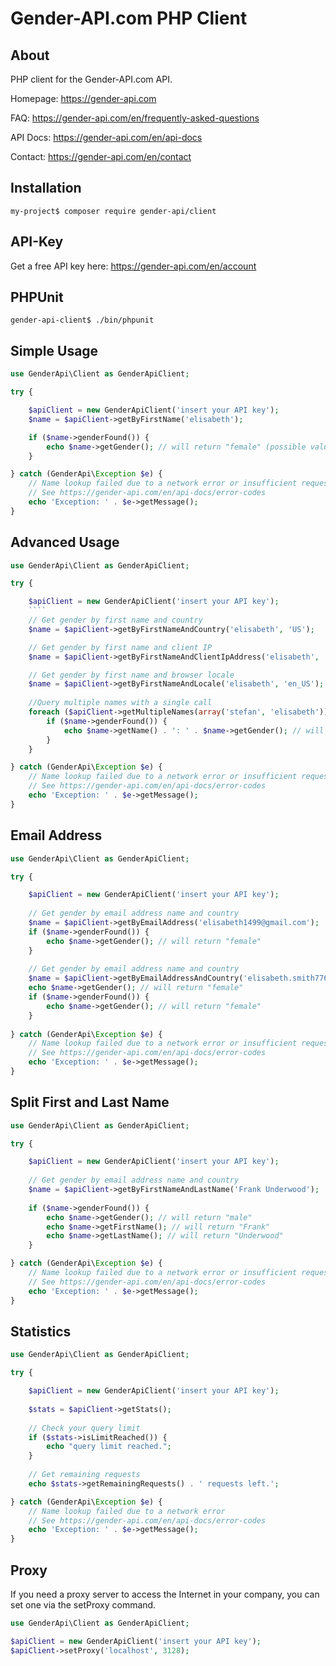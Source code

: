 Gender-API.com PHP Client
=========================

About
------------
PHP client for the Gender-API.com API.

Homepage: <https://gender-api.com>

FAQ: <https://gender-api.com/en/frequently-asked-questions>

API Docs: <https://gender-api.com/en/api-docs>

Contact: <https://gender-api.com/en/contact>

Installation
------------

```
my-project$ composer require gender-api/client
```

API-Key
-----------
Get a free API key here: <https://gender-api.com/en/account>

PHPUnit
------------

```
gender-api-client$ ./bin/phpunit
```

Simple Usage
---------

```php
use GenderApi\Client as GenderApiClient;

try {

    $apiClient = new GenderApiClient('insert your API key');
    $name = $apiClient->getByFirstName('elisabeth');

    if ($name->genderFound()) {
        echo $name->getGender(); // will return "female" (possible values: male, female, unknown)
    }

} catch (GenderApi\Exception $e) {
    // Name lookup failed due to a network error or insufficient requests left
    // See https://gender-api.com/en/api-docs/error-codes
    echo 'Exception: ' . $e->getMessage();
}
```

Advanced Usage
---------

```php
use GenderApi\Client as GenderApiClient;

try {

    $apiClient = new GenderApiClient('insert your API key');
    ````
    // Get gender by first name and country
    $name = $apiClient->getByFirstNameAndCountry('elisabeth', 'US');

    // Get gender by first name and client IP
    $name = $apiClient->getByFirstNameAndClientIpAddress('elisabeth', '178.27.52.144');

    // Get gender by first name and browser locale
    $name = $apiClient->getByFirstNameAndLocale('elisabeth', 'en_US');
    
    //Query multiple names with a single call
    foreach ($apiClient->getMultipleNames(array('stefan', 'elisabeth')) as $name) {
        if ($name->genderFound()) {
            echo $name->getName() . ': ' . $name->getGender(); // will return "female" (possible values: male, female, unknown)
        }
    }

} catch (GenderApi\Exception $e) {
    // Name lookup failed due to a network error or insufficient requests left
    // See https://gender-api.com/en/api-docs/error-codes
    echo 'Exception: ' . $e->getMessage();
}
```

Email Address
---------

```php
use GenderApi\Client as GenderApiClient;

try {

    $apiClient = new GenderApiClient('insert your API key');
    
    // Get gender by email address name and country
    $name = $apiClient->getByEmailAddress('elisabeth1499@gmail.com');
    if ($name->genderFound()) {
        echo $name->getGender(); // will return "female"
    }
    
    // Get gender by email address name and country
    $name = $apiClient->getByEmailAddressAndCountry('elisabeth.smith776@gmail.com', 'US');
    echo $name->getGender(); // will return "female"
    if ($name->genderFound()) {
        echo $name->getGender(); // will return "female"
    }
    
} catch (GenderApi\Exception $e) {
    // Name lookup failed due to a network error or insufficient requests left
    // See https://gender-api.com/en/api-docs/error-codes
    echo 'Exception: ' . $e->getMessage();
}
```

Split First and Last Name
---------

```php
use GenderApi\Client as GenderApiClient;

try {

    $apiClient = new GenderApiClient('insert your API key');
    
    // Get gender by email address name and country
    $name = $apiClient->getByFirstNameAndLastName('Frank Underwood');
 
    if ($name->genderFound()) {
        echo $name->getGender(); // will return "male"
        echo $name->getFirstName(); // will return "Frank"
        echo $name->getLastName(); // will return "Underwood"
    }

} catch (GenderApi\Exception $e) {
    // Name lookup failed due to a network error or insufficient requests left
    // See https://gender-api.com/en/api-docs/error-codes
    echo 'Exception: ' . $e->getMessage();
}
```


Statistics
---------

```php
use GenderApi\Client as GenderApiClient;

try {

    $apiClient = new GenderApiClient('insert your API key');
    
    $stats = $apiClient->getStats();
    
    // Check your query limit
    if ($stats->isLimitReached()) {
        echo "query limit reached.";
    }
    
    // Get remaining requests
    echo $stats->getRemainingRequests() . ' requests left.';

} catch (GenderApi\Exception $e) {
    // Name lookup failed due to a network error
    // See https://gender-api.com/en/api-docs/error-codes
    echo 'Exception: ' . $e->getMessage();
}
```

Proxy
---------
If you need a proxy server to access the Internet in your company, you can set one via the setProxy command.
```php
use GenderApi\Client as GenderApiClient;

$apiClient = new GenderApiClient('insert your API key');
$apiClient->setProxy('localhost', 3128);
```
